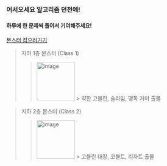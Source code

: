 
### 어서오세요 알고리즘 던전에!
#### 하루에 한 문제씩 풀어서 기여해주세요!

[몬스터 잡으러가기](https://solved.ac/class)

> 지하 1층 몬스터 (Class 1)
> > <img width="100" alt="image" src="https://user-images.githubusercontent.com/67668805/147516382-02972d2b-24ea-400d-b8d3-b2219661f4a0.png"> 
> > > 약한 고블린, 슬라임, 맹독 거미 출몰

> 지하 2층 몬스터 (Class 2)
> > <img width="100" alt="image" src="https://user-images.githubusercontent.com/67668805/147516594-ca9461c3-2616-45a9-8374-23e29973995b.png">
> > > 고블린 대장, 코볼트, 리자트 출몰

